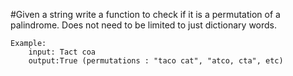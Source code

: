 #Given a string write a function to check if it is a permutation of a palindrome. Does not need to be limited to just dictionary words.

	Example:
		input: Tact coa
		output:True (permutations : "taco cat", "atco, cta", etc)